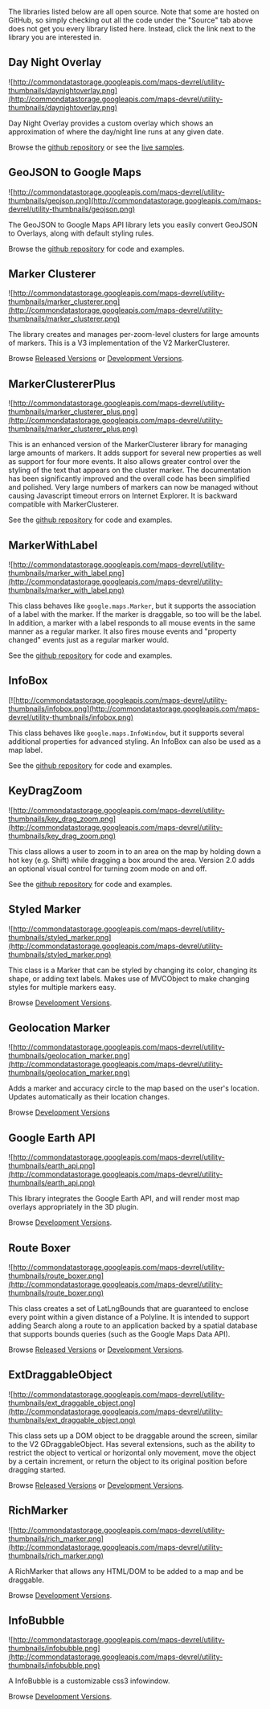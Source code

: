 The libraries listed below are all open source.  Note that some are hosted on GitHub, so simply checking out all the code under the "Source" tab above does not get you every library listed here.  Instead, click the link next to the library you are interested in.

## Day Night Overlay ##

![http://commondatastorage.googleapis.com/maps-devrel/utility-thumbnails/daynightoverlay.png](http://commondatastorage.googleapis.com/maps-devrel/utility-thumbnails/daynightoverlay.png)

Day Night Overlay provides a custom overlay which shows an approximation of where the day/night line runs at any given date.

Browse the [github repository](https://github.com/kaktus621/google-maps-api-addons) or see the [live samples](http://plus.martinmatysiak.de/daynightoverlay/examples/).


## GeoJSON to Google Maps ##

![http://commondatastorage.googleapis.com/maps-devrel/utility-thumbnails/geojson.png](http://commondatastorage.googleapis.com/maps-devrel/utility-thumbnails/geojson.png)

The GeoJSON to Google Maps API library lets you easily convert GeoJSON to Overlays, along with default styling rules.

Browse the [github repository](https://github.com/JasonSanford/geojson-google-maps) for code and examples.


## Marker Clusterer ##

![http://commondatastorage.googleapis.com/maps-devrel/utility-thumbnails/marker_clusterer.png](http://commondatastorage.googleapis.com/maps-devrel/utility-thumbnails/marker_clusterer.png)

The library creates and manages per-zoom-level clusters for large amounts of markers.  This is a V3 implementation of the V2 MarkerClusterer.

Browse [Released Versions](http://google-maps-utility-library-v3.googlecode.com/svn/tags/markerclusterer/) or
[Development Versions](http://google-maps-utility-library-v3.googlecode.com/svn/trunk/markerclusterer/).

## MarkerClustererPlus ##

![http://commondatastorage.googleapis.com/maps-devrel/utility-thumbnails/marker_clusterer_plus.png](http://commondatastorage.googleapis.com/maps-devrel/utility-thumbnails/marker_clusterer_plus.png)

This is an enhanced version of the MarkerClusterer library for managing large amounts of markers. It adds support for several new properties as well as support for four more events. It also allows greater control over the styling of the text that appears on the cluster marker. The documentation has been significantly improved and the overall code has been simplified and polished. Very large numbers of markers can now be managed without causing Javascript timeout errors on Internet Explorer. It is backward compatible with MarkerClusterer.

See the [github repository](https://github.com/googlemaps/v3-utility-library/tree/master/markerclustererplus) for code and examples.


## MarkerWithLabel ##

![http://commondatastorage.googleapis.com/maps-devrel/utility-thumbnails/marker_with_label.png](http://commondatastorage.googleapis.com/maps-devrel/utility-thumbnails/marker_with_label.png)

This class behaves like `google.maps.Marker`, but it supports the association of a label with the marker. If the marker is draggable, so too will be the label. In addition, a marker with a label responds to all mouse events in the same manner as a regular marker. It also fires mouse events and "property changed" events just as a regular marker would.

See the [github repository](https://github.com/googlemaps/v3-utility-library/tree/master/markerwithlabel) for code and examples.


## InfoBox ##

[![http://commondatastorage.googleapis.com/maps-devrel/utility-thumbnails/infobox.png](http://commondatastorage.googleapis.com/maps-devrel/utility-thumbnails/infobox.png)

This class behaves like `google.maps.InfoWindow`, but it supports several additional properties for advanced styling. An InfoBox can also be used as a map label.

See the [github repository](https://github.com/googlemaps/v3-utility-library/tree/master/infobox) for code and examples.


## KeyDragZoom ##

![http://commondatastorage.googleapis.com/maps-devrel/utility-thumbnails/key_drag_zoom.png](http://commondatastorage.googleapis.com/maps-devrel/utility-thumbnails/key_drag_zoom.png)


This class allows a user to zoom in to an area on the map by holding down a hot key (e.g. Shift) while dragging a box around the area. Version 2.0 adds an optional visual control for turning zoom mode on and off.

See the [github repository](https://github.com/googlemaps/v3-utility-library/tree/master/keydragzoom) for code and examples.


## Styled Marker ##

![http://commondatastorage.googleapis.com/maps-devrel/utility-thumbnails/styled_marker.png](http://commondatastorage.googleapis.com/maps-devrel/utility-thumbnails/styled_marker.png)

This class is a Marker that can be styled by changing its color, changing its shape, or adding text labels. Makes use of MVCObject to make changing styles for multiple markers easy.

Browse [Development Versions](http://google-maps-utility-library-v3.googlecode.com/svn/trunk/styledmarker/).


## Geolocation Marker ##

![http://commondatastorage.googleapis.com/maps-devrel/utility-thumbnails/geolocation_marker.png](http://commondatastorage.googleapis.com/maps-devrel/utility-thumbnails/geolocation_marker.png)

Adds a marker and accuracy circle to the map based on the user's location. Updates automatically as their location changes.

Browse [Development Versions](http://google-maps-utility-library-v3.googlecode.com/svn/trunk/geolocationmarker/)



## Google Earth API ##

![http://commondatastorage.googleapis.com/maps-devrel/utility-thumbnails/earth_api.png](http://commondatastorage.googleapis.com/maps-devrel/utility-thumbnails/earth_api.png)


This library integrates the Google Earth API, and will render most map overlays appropriately in the 3D plugin.

Browse [Development Versions](http://google-maps-utility-library-v3.googlecode.com/svn/trunk/googleearth/).



## Route Boxer ##

![http://commondatastorage.googleapis.com/maps-devrel/utility-thumbnails/route_boxer.png](http://commondatastorage.googleapis.com/maps-devrel/utility-thumbnails/route_boxer.png)


This class creates a set of LatLngBounds that are guaranteed to enclose every point within a given distance of a Polyline. It is intended to support adding Search along a route to an application backed by a spatial database that supports bounds queries (such as the Google Maps Data API).


Browse [Released Versions](http://google-maps-utility-library-v3.googlecode.com/svn/tags/routeboxer/) or
[Development Versions](http://google-maps-utility-library-v3.googlecode.com/svn/trunk/routeboxer/).

## ExtDraggableObject ##

![http://commondatastorage.googleapis.com/maps-devrel/utility-thumbnails/ext_draggable_object.png](http://commondatastorage.googleapis.com/maps-devrel/utility-thumbnails/ext_draggable_object.png)


This class sets up a DOM object to be draggable around the screen, similar to the V2 GDraggableObject. Has several extensions, such as the ability to restrict the object to vertical or horizontal only movement, move the object by a certain increment, or return the object to its original position before dragging started.


Browse [Released Versions](http://google-maps-utility-library-v3.googlecode.com/svn/tags/extdraggableobject/) or
[Development Versions](http://google-maps-utility-library-v3.googlecode.com/svn/trunk/ExtDraggableObject/).


## RichMarker ##

![http://commondatastorage.googleapis.com/maps-devrel/utility-thumbnails/rich_marker.png](http://commondatastorage.googleapis.com/maps-devrel/utility-thumbnails/rich_marker.png)

A RichMarker that allows any HTML/DOM to be added to a map and be draggable.

Browse [Development Versions](http://google-maps-utility-library-v3.googlecode.com/svn/trunk/richmarker/).

## InfoBubble ##

![http://commondatastorage.googleapis.com/maps-devrel/utility-thumbnails/infobubble.png](http://commondatastorage.googleapis.com/maps-devrel/utility-thumbnails/infobubble.png)

A InfoBubble is a customizable css3 infowindow.

Browse [Development Versions](http://google-maps-utility-library-v3.googlecode.com/svn/trunk/infobubble/).
